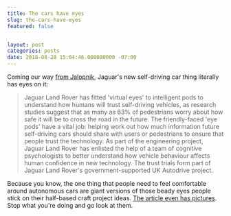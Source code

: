 ```yaml
---
title: The cars have eyes
slug: the-cars-have-eyes
featured: false


layout: post
categories: posts
date: 2018-08-28 15:04:46.000000000 -07:00
---
```


Coming our way [from Jalopnik](https://jalopnik.com/jaguars-new-autonomous-car-has-a-face-and-its-horrifyin-1828650588), Jaguar's new self-driving car thing literally has eyes on it:

>  Jaguar Land Rover has fitted 'virtual eyes' to intelligent pods to understand how humans will trust self-driving vehicles, as research studies suggest that as many as 63% of pedestrians worry about how safe it will be to cross the road in the future.
> The friendly-faced 'eye pods' have a vital job: helping work out how much information future self-driving cars should share with users or pedestrians to ensure that people trust the technology.
> As part of the engineering project, Jaguar Land Rover has enlisted the help of a team of cognitive psychologists to better understand how vehicle behaviour affects human confidence in new technology. The trust trials form part of Jaguar Land Rover's government-supported UK Autodrive project.

Because you know, the one thing that people need to feel comfortable around autonomous cars are giant versions of those beady eyes people stick on their half-based craft project ideas. [The article even has pictures](https://jalopnik.com/jaguars-new-autonomous-car-has-a-face-and-its-horrifyin-1828650588). Stop what you're doing and go look at them.

